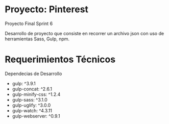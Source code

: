 # Proyecto: Pinterest
Proyecto Final Sprint 6

Desarrollo de proyecto que consiste en recorrer un archivo json con uso de herramientas Sass, Gulp, npm.

# Requerimientos Técnicos
Dependecias de Desarrollo

+ gulp: ^3.9.1
+ gulp-concat: ^2.6.1
+ gulp-minify-css: ^1.2.4
+ gulp-sass: ^3.1.0
+ gulp-uglify: ^3.0.0
+ gulp-watch: ^4.3.11
+ gulp-webserver: ^0.9.1




